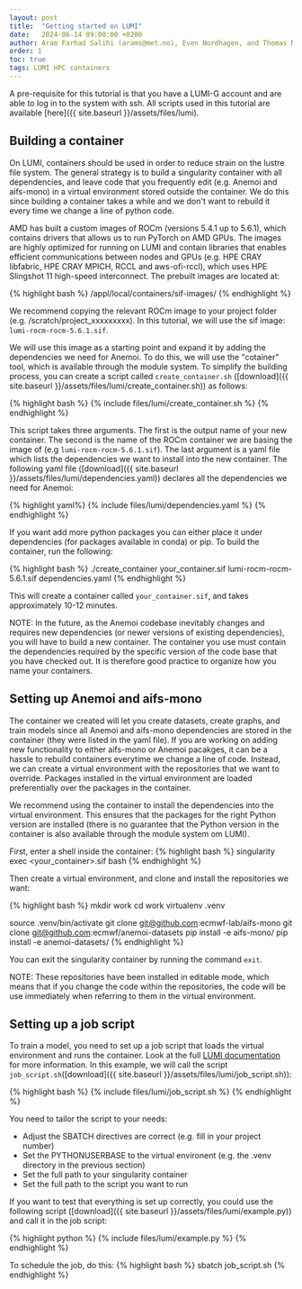 ```yaml
---
layout: post
title:  "Getting started on LUMI"
date:   2024-06-14 09:00:00 +0200
author: Aram Farhad Salihi (arams@met.no), Even Nordhagen, and Thomas Nipen (thomasn@met.no)
order: 1
toc: true
tags: LUMI HPC containers
---
```


A pre-requisite for this tutorial is that you have a LUMI-G account and are able to log in to the system with
ssh. All scripts used in this tutorial are available [here]({{ site.baseurl }}/assets/files/lumi).

## Building a container

On LUMI, containers should be used in order to reduce strain on the lustre file system. The general strategy
is to build a singularity container with all dependencies, and leave code that you frequently edit (e.g.
Anemoi and aifs-mono) in a virtual environment stored outside the container. We do this since building a
container takes a while and we don't want to rebuild it every time we change a line of python code.

AMD has built a custom images of ROCm (versions 5.4.1 up to 5.6.1), which contains drivers that allows us to
run PyTorch on AMD GPUs. The images are highly optimized for running on LUMI and contain libraries that
enables efficient communications between nodes and GPUs (e.g. HPE CRAY libfabric, HPE CRAY MPICH,
RCCL and aws-ofi-rccl), which uses HPE Slingshot 11 high-speed interconnect. The prebuilt images are located
at:

{% highlight bash %}
/appl/local/containers/sif-images/
{% endhighlight %}

We recommend copying the relevant ROCm image to your project folder (e.g. /scratch/project_xxxxxxxxx). In
this tutorial, we will use the sif image: `lumi-rocm-rocm-5.6.1.sif`.

We will use this image as a starting point and expand it by adding the dependencies we need for Anemoi. To do
this, we will use the "cotainer" tool, which is available through the module system. To simplify the building
process, you can create a script called `create_container.sh` ([download]({{ site.baseurl
}}/assets/files/lumi/create_container.sh)) as follows:

{% highlight bash %}
{% include files/lumi/create_container.sh %}
{% endhighlight %}

This script takes three arguments. The first is the output name of your new container. The second is the name
of the ROCm container we are basing the image of (e.g `lumi-rocm-rocm-5.6.1.sif`). The last argument is a
yaml file which lists the dependencies we want to install into the new container. The following yaml file
([download]({{ site.baseurl }}/assets/files/lumi/dependencies.yaml)) declares all the dependencies we need for
Anemoi:

{% highlight yaml%}
{% include files/lumi/dependencies.yaml %}
{% endhighlight %}

If you want add more python packages you can either place it under dependencies (for packages available in
conda) or pip. To build the container, run the following:

{% highlight bash %}
./create_container your_container.sif lumi-rocm-rocm-5.6.1.sif dependencies.yaml
{% endhighlight %}

This will create a container called `your_container.sif`, and takes approximately 10-12 minutes.

NOTE: In the future, as the Anemoi codebase inevitably changes and requires new dependencies (or newer
versions of existing dependencies), you will have to build a new container. The container you use must
contain the dependencies required by the specific version of the code base that you have checked out. It is
therefore good practice to organize how you name your containers.

## Setting up Anemoi and aifs-mono

The container we created will let you create datasets, create graphs, and train models since all Anemoi and
aifs-mono dependencies are stored in the container (they were listed in the yaml file). If you are working on
adding new functionality to either aifs-mono or Anemoi pacakges, it can be a hassle to rebuild containers
everytime we change a line of code. Instead, we can create a virtual environment with the repositories that
we want to override. Packages installed in the virtual environment are loaded preferentially over the
packages in the container.

We recommend using the container to install the dependencies into the virtual environment. This ensures that
the packages for the right Python version are installed (there is no guarantee that the Python version in the
container is also available through the module system om LUMI).

First, enter a shell inside the container:
{% highlight bash %}
singularity exec <your_container>.sif bash
{% endhighlight %}

Then create a virtual environment, and clone and install the repositories we want:

{% highlight bash %}
mkdir work
cd work
virtualenv .venv

source .venv/bin/activate
git clone git@github.com:ecmwf-lab/aifs-mono
git clone git@github.com:ecmwf/anemoi-datasets
pip install -e aifs-mono/
pip install -e anemoi-datasets/
{% endhighlight %}

You can exit the singularity container by running the command `exit`.

NOTE: These repositories have been installed in editable mode, which means that if you change the code within
the repositories, the code will be use immediately when referring to them in the virtual environment.

## Setting up a job script

To train a model, you need to set up a job script that loads the virtual environment and runs the container.
Look at the full [LUMI documentation](https://lumi-supercomputer.github.io/LUMI-EasyBuild-docs/p/PyTorch/) for more information.
In this example, we will call the script `job_script.sh`([download]({{ site.baseurl }}/assets/files/lumi/job_script.sh)):

{% highlight bash %}
{% include files/lumi/job_script.sh %}
{% endhighlight %}

You need to tailor the script to your needs:
- Adjust the SBATCH directives are correct (e.g. fill in your project number)
- Set the PYTHONUSERBASE to the virtual environent (e.g. the .venv directory in the previous section)
- Set the full path to your singularity container
- Set the full path to the script you want to run

If you want to test that everything is set up correctly, you could use the following script ([download]({{ site.baseurl }}/assets/files/lumi/example.py)) and call it in the job script:

{% highlight python %}
{% include files/lumi/example.py %}
{% endhighlight %}

To schedule the job, do this:
{% highlight bash %}
sbatch job_script.sh
{% endhighlight %}
